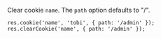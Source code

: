 Clear cookie `name`. The `path` option defaults to "/".

```
res.cookie('name', 'tobi', { path: '/admin' });
res.clearCookie('name', { path: '/admin' });
```
